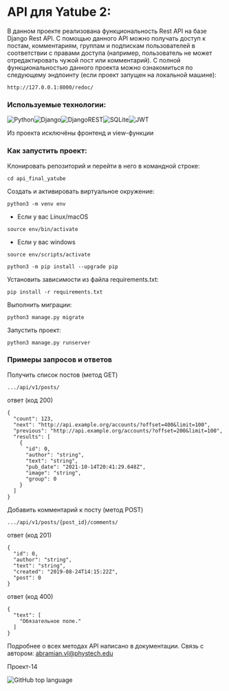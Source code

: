 
# API для Yatube 2:
В данном проекте реализована функциональность Rest API на базе Django Rest API. С помощью данного API можно получать доступ к постам, комментариям, группам и подпискам пользователей в соответствии с правами доступа (например, пользователь не может отредактировать чужой пост или комментарий). С полной функциональностью данного проекта можно ознакомиться по следующему эндпоинту (если проект запущен на локальной машине):
```
http://127.0.0.1:8000/redoc/
```
### Используемые технологии:
![Python](https://img.shields.io/badge/python-3670A0?style=for-the-badge&logo=python&logoColor=ffdd54)![Django](https://img.shields.io/badge/django-%23092E20.svg?style=for-the-badge&logo=django&logoColor=white)![DjangoREST](https://img.shields.io/badge/DJANGO-REST-ff1709?style=for-the-badge&logo=django&logoColor=white&color=ff1709&labelColor=gray)![SQLite](https://img.shields.io/badge/sqlite-%2307405e.svg?style=for-the-badge&logo=sqlite&logoColor=white)![JWT](https://img.shields.io/badge/JWT-black?style=for-the-badge&logo=JSON%20web%20tokens)

Из проекта исключёны фронтенд и view-функции

### Как запустить проект:
Клонировать репозиторий и перейти в него в командной строке:
```
cd api_final_yatube
```
Cоздать и активировать виртуальное окружение:
```
python3 -m venv env
```
* Если у вас Linux/macOS
```
source env/bin/activate
```
* Если у вас windows
```
source env/scripts/activate
```
```
python3 -m pip install --upgrade pip
```
Установить зависимости из файла requirements.txt:
```
pip install -r requirements.txt
```
Выполнить миграции:
```
python3 manage.py migrate
```
Запустить проект:
```
python3 manage.py runserver
```
### Примеры запросов и ответов

Получить список постов (метод  GET)
```
.../api/v1/posts/
```
ответ (код 200)
```
{
  "count": 123,
  "next": "http://api.example.org/accounts/?offset=400&limit=100",
  "previous": "http://api.example.org/accounts/?offset=200&limit=100",
  "results": [
    {
      "id": 0,
      "author": "string",
      "text": "string",
      "pub_date": "2021-10-14T20:41:29.648Z",
      "image": "string",
      "group": 0
    }
  ]
}
```
Добавить комментарий к посту (метод POST)
```
.../api/v1/posts/{post_id}/comments/
```
ответ (код 201)
```
{
  "id": 0,
  "author": "string",
  "text": "string",
  "created": "2019-08-24T14:15:22Z",
  "post": 0
}
```
ответ (код 400)
```
{
  "text": [
    "Обязательное поле."
  ]
}
``` 
Подробнее о всех методах API написано в документации.
Связь с автором: abramian.vl@phystech.edu

Проект-14

![GitHub top language](https://img.shields.io/github/languages/top/VilmenAbramian/api-yatube-2)
